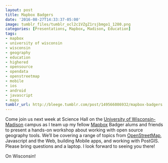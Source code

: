 ```yaml
---
layout: post
title: Mapbox Badgers
date: '2016-08-27T14:33:37-05:00'
image: tumblr_files/tumblr_ocl2c1VZgZ1rsjbmgo1_1280.png
categories: [Presentations, Mapbox, Madison, Education]
tags:
- mapbox
- university of wisconsin
- wisconsin
- geography
- education
- highered
- opensource
- opendata
- openstreetmap
- mobile
- ios
- android
- javascript
- maps
tumblr_url: http://bleege.tumblr.com/post/149566086932/mapbox-badgers
---
```

<!--excerpt.start-->
Come join us next week at Science Hall on the [University of Wisconsin-Madison](https://www.wisc.edu) campus as I team up my fellow [Mapbox](https://www.mapbox.com) Badger alums and friends to present a hands-on workshop about working with open source geography tools.  We’ll be covering a range of topics from [OpenStreetMap](https://www.openstreetmap.org), Javascript and the Web, building Mobile apps, and working with PostGIS.  Please bring questions and a laptop.  I look forward to seeing you there!
<!--excerpt.end-->

On Wisconsin!
